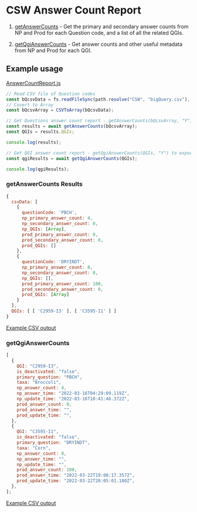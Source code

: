 # CSW Answer Count Report

1. [getAnswerCounts](https://github.com/mshuber1981/work-life/blob/main/CSW/BigQuery.js#L13) - Get the primary and secondary answer counts from NP and Prod for each Question code, and a list of all the related QGIs.

2. [getQgiAnswerCounts](https://github.com/mshuber1981/work-life/blob/main/CSW/BigQuery.js#L108) - Get answer counts and other useful metadata from NP and Prod for each QGI.

## Example usage

[AnswerCountReport.js](./AnswerCountReports.js)

```javascript
// Read CSV file of Question codes
const bQcsvData = fs.readFileSync(path.resolve("CSW", "bigQuery.csv"), "utf-8");
// Covert to Array
const bQcsvArray = CSVToArray(bQcsvData);

// Get Questions answer count report - getAnswerCounts(bQcsvArray, "Y") to export a csv file
const results = await getAnswerCounts(bQcsvArray);
const QGIs = results.QGIs;

console.log(results);

// Get QGI answer count report - getQgiAnswerCounts(QGIs, "Y") to export a csv file
const qgiResults = await getQgiAnswerCounts(QGIs);

console.log(qgiResults);
```

### getAnswerCounts Results

```javascript
{
  csvData: [
    {
      questionCode: 'PBCH',
      np_primary_answer_count: 4,
      np_secondary_answer_count: 0,
      np_QGIs: [Array],
      prod_primary_answer_count: 0,
      prod_secondary_answer_count: 0,
      prod_QGIs: []
    },
    {
      questionCode: 'DRYINDT',
      np_primary_answer_count: 0,
      np_secondary_answer_count: 0,
      np_QGIs: [],
      prod_primary_answer_count: 100,
      prod_secondary_answer_count: 0,
      prod_QGIs: [Array]
    }
  ],
  QGIs: [ [ 'C2959-I3' ], [ 'C3595-I1' ] ]
}
```

[Example CSV output](./Question_Answer_Counts.csv)

### getQgiAnswerCounts

```javascript
[
  {
    QGI: "C2959-I3",
    is_deactivated: "false",
    primary_question: "PBCH",
    taxa: "Broccoli",
    np_answer_count: 4,
    np_answer_time: "2022-03-16T04:29:09.119Z",
    np_update_time: "2022-03-16T10:41:46.372Z",
    prod_answer_count: 0,
    prod_answer_time: "",
    prod_update_time: "",
  },
  {
    QGI: "C3595-I1",
    is_deactivated: "false",
    primary_question: "DRYINDT",
    taxa: "Corn",
    np_answer_count: 0,
    np_answer_time: "",
    np_update_time: "",
    prod_answer_count: 100,
    prod_answer_time: "2022-03-22T19:08:17.357Z",
    prod_update_time: "2022-03-22T20:05:01.180Z",
  },
];
```

[Example CSV output](./QGI_Answer_Counts.csv)

